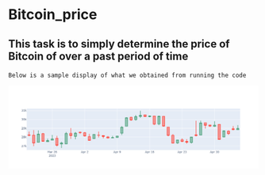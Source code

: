 # Bitcoin_price
## This task is to simply determine the price of Bitcoin of over a past period of time
```
Below is a sample display of what we obtained from running the code
 ```
![alt text](https://github.com/panmoyves/Bitcoin_price/blob/main/newplot.png)
